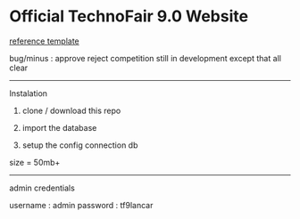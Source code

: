 # Official TechnoFair 9.0 Website

<a href="https://bootstrapmade.com/demo/templates/TheEvent/">reference template</a>

bug/minus : approve reject competition still in development except that all clear

---

Instalation

1. clone / download this repo

2. import the database

3. setup the config connection db


size = 50mb+

___
admin credentials

username : admin
password : tf9lancar
